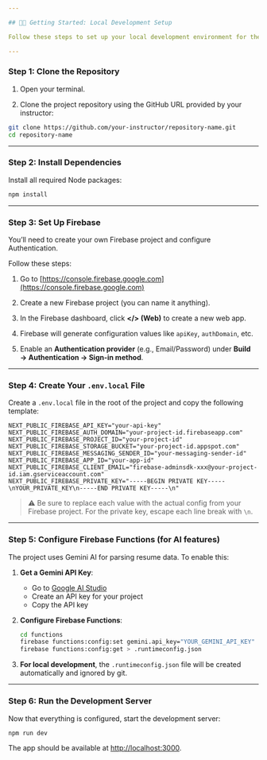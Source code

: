 ```yaml
---

## 🧑‍💻 Getting Started: Local Development Setup

Follow these steps to set up your local development environment for the project.

---
```


### **Step 1: Clone the Repository**

1. Open your terminal.

2. Clone the project repository using the GitHub URL provided by your instructor:

```bash
git clone https://github.com/your-instructor/repository-name.git
cd repository-name
```

---

### **Step 2: Install Dependencies**

Install all required Node packages:

```bash
npm install
```

---

### **Step 3: Set Up Firebase**

You’ll need to create your own Firebase project and configure Authentication.

Follow these steps:

1. Go to [https://console.firebase.google.com](https://console.firebase.google.com)

2. Create a new Firebase project (you can name it anything).

3. In the Firebase dashboard, click **\</> (Web)** to create a new web app.

4. Firebase will generate configuration values like `apiKey`, `authDomain`, etc.

5. Enable an **Authentication provider** (e.g., Email/Password) under **Build → Authentication → Sign-in method**.

---

### **Step 4: Create Your `.env.local` File**

Create a `.env.local` file in the root of the project and copy the following template:

```env
NEXT_PUBLIC_FIREBASE_API_KEY="your-api-key"
NEXT_PUBLIC_FIREBASE_AUTH_DOMAIN="your-project-id.firebaseapp.com"
NEXT_PUBLIC_FIREBASE_PROJECT_ID="your-project-id"
NEXT_PUBLIC_FIREBASE_STORAGE_BUCKET="your-project-id.appspot.com"
NEXT_PUBLIC_FIREBASE_MESSAGING_SENDER_ID="your-messaging-sender-id"
NEXT_PUBLIC_FIREBASE_APP_ID="your-app-id"
NEXT_PUBLIC_FIREBASE_CLIENT_EMAIL="firebase-adminsdk-xxx@your-project-id.iam.gserviceaccount.com"
NEXT_PUBLIC_FIREBASE_PRIVATE_KEY="-----BEGIN PRIVATE KEY-----\nYOUR_PRIVATE_KEY\n-----END PRIVATE KEY-----\n"
```

> ⚠️ Be sure to replace each value with the actual config from your Firebase project. For the private key, escape each line break with `\n`.

---

### **Step 5: Configure Firebase Functions (for AI features)**

The project uses Gemini AI for parsing resume data. To enable this:

1. **Get a Gemini API Key**:
   - Go to [Google AI Studio](https://aistudio.google.com/app/apikey)
   - Create an API key for your project
   - Copy the API key

2. **Configure Firebase Functions**:
   ```bash
   cd functions
   firebase functions:config:set gemini.api_key="YOUR_GEMINI_API_KEY"
   firebase functions:config:get > .runtimeconfig.json
   ```

3. **For local development**, the `.runtimeconfig.json` file will be created automatically and ignored by git.

---

### **Step 6: Run the Development Server**

Now that everything is configured, start the development server:

```bash
npm run dev
```

The app should be available at [http://localhost:3000](http://localhost:3000).
